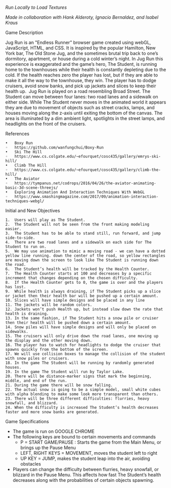 
*Run Locally to Load Textures*

*Made in collaboration with Hank Alderoty, Ignacio Bernaldez, and Isabel Kraus*

Game Description

Jug Run is an "Endless Runner" browser game created using webGL, JavaScript, HTML, and CSS. It is inspired by the popular Hamilton, New York bar, The Old Stone Jug, and the sometimes brutal trip back to one’s dormitory, apartment, or house during a cold winter’s night. In Jug Run this experience is exaggerated and the game’s hero, The Student, is running home to the townhouses while their health is constantly depleting due to the cold. If the health reaches zero the player has lost, but if they are able to make it all the way to the townhouse, they win. The player has to dodge cruisers, avoid snow banks, and pick up jackets and slices to keep their health up. 
Jug Run is played on a road resembling Broad Street. The Student can move between four lanes: two road lanes and a sidewalk on either side. While The Student never moves in the animated world it appears they are due to movement of objects such as street cracks, lamps, and houses moving along the z-axis until exiting the bottom of the canvas. The area is illuminated by a dim ambient light, spotlights in the street lamps, and headlights on the front of the cruisers.

References 

	•	Boxy Run
	◦	https://github.com/wanfungchui/Boxy-Run
	•	Ski The Hill
	◦	https://www.cs.colgate.edu/~efourquet/cosc435/gallery/emrys-ski-hill/
	•	Climb The Hill
	◦	https://www.cs.colgate.edu/~efourquet/cosc435/gallery/climb-the-hill/
	•	The Aviator
	◦	https://tympanus.net/codrops/2016/04/26/the-aviator-animating-basic-3d-scene-threejs/
	•	Exploring Animation And Interaction Techniques With WebGL
	◦	https://www.smashingmagazine.com/2017/09/animation-interaction-techniques-webgl/


Initial and New Objectives

	1.	Users will play as The Student.
	2.	The Student will not be seen from the front making modeling easier.
	3.	The Student has to be able to stand still, run forward, and jump side-to-side.
	4.	There are two road lanes and a sidewalk on each side for The Student to run on. 
	5.	We may use animation to mimic a moving road - we can have a dotted yellow line running. down the center of the road, so yellow rectangles are moving down the screen to look like The Student is running down the road.
	6.	The Student’s health will be tracked by the Health Counter.
	7.	The Health Counter starts at 100 and decreases by a specific increment that changes depending on the chosen difficulty.
	8.	If the Health Counter gets to 0, the game is over and the players has lost.
	9.	While health is always draining, if The Student picks up a slice or jacket then their health bar will be pushed up a certain amount.
	10.	Slices will have simple designs and be placed in any line
	11.	The jackets will be random colors.
	12.	Jackets won’t push Health up, but instead slow down the rate that health is draining.
	13.	In the same fashion, if The Student hits a snow pile or cruiser then their health will be pushed down a certain amount. 
	14.	Snow piles will have simple designs and will only be placed on sidewalks.
	15.	The cruisers will only drive down the road lanes, one moving up the display and the other moving down.
	16.	The player has to watch for headlights to dodge the cruiser that spawns quickly from the bottom of the screen.
	17.	We will use collision boxes to manage the collision of the student with snow piles or cruisers.
	18.	In the game The Student will be running by randomly generated houses. 
	19.	In the game The Student will run by Taylor Lake. 
	20.	There will be distance-marker signs that mark the beginning, middle, and end of the run.
	21.	During the game there will be snow falling. 
	22.	The actual snow is going to be a simple model, small white cubes with alpha blending to make some look more transparent than others.
	23.	There will be three different difficulties: flurries, heavy snowfall, and blizzard.
	24.	When the difficulty is increased The Student’s health decreases faster and more snow banks are generated.



Game Specifications

* The game is run on GOOGLE CHROME
* The following keys are bound to certain movements and commands
	* P = START GAME/PAUSE : Starts the game from the Main Menu, or brings up the Pause Menu
	* LEFT, RIGHT KEYS = MOVEMENT, moves the student left to right
	* UP KEY = JUMP, makes the student leap into the air, avoiding obstacles
* Players can change the difficulty between flurries, heavy snowfall, or blizzard in the Pause Menu. This affects how fast The Student’s health decreases along with the probabilities of certain objects spawning.
